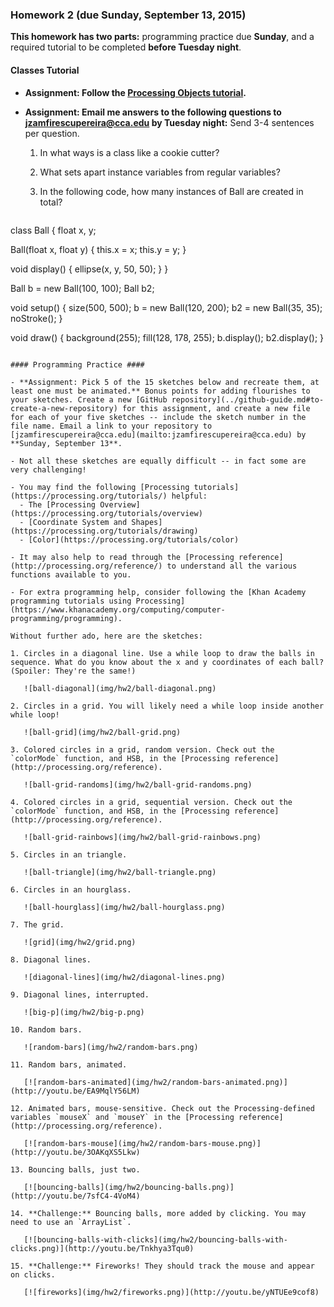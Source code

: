 ### Homework 2 (due Sunday, September 13, 2015)

**This homework has two parts:** programming practice due **Sunday**, and a required tutorial to be completed **before Tuesday night**.

#### Classes Tutorial ####

- **Assignment: Follow the [Processing Objects tutorial](https://processing.org/tutorials/objects).**

- **Assignment: Email me answers to the following questions to [jzamfirescupereira@cca.edu](mailto:jzamfirescupereira@cca.edu) by Tuesday night:** Send 3-4 sentences per question.
  1. In what ways is a class like a cookie cutter?
  
  2. What sets apart instance variables from regular variables?
  
  3. In the following code, how many instances of Ball are created in total?

     ```Processing
class Ball {
  float x, y;

  Ball(float x, float y) {
    this.x = x;
    this.y = y;
  }

  void display() {
    ellipse(x, y, 50, 50);
  }
}


Ball b = new Ball(100, 100);
Ball b2;

void setup() {
  size(500, 500);
  b = new Ball(120, 200);
  b2 = new Ball(35, 35);
  noStroke();
}

void draw() {
  background(255);
  fill(128, 178, 255);
  b.display();
  b2.display();
}
```  

#### Programming Practice ####

- **Assignment: Pick 5 of the 15 sketches below and recreate them, at least one must be animated.** Bonus points for adding flourishes to your sketches. Create a new [GitHub repository](../github-guide.md#to-create-a-new-repository) for this assignment, and create a new file for each of your five sketches -- include the sketch number in the file name. Email a link to your repository to [jzamfirescupereira@cca.edu](mailto:jzamfirescupereira@cca.edu) by **Sunday, September 13**.

- Not all these sketches are equally difficult -- in fact some are very challenging!

- You may find the following [Processing tutorials](https://processing.org/tutorials/) helpful:
  - The [Processing Overview](https://processing.org/tutorials/overview)
  - [Coordinate System and Shapes](https://processing.org/tutorials/drawing)
  - [Color](https://processing.org/tutorials/color)

- It may also help to read through the [Processing reference](http://processing.org/reference/) to understand all the various functions available to you.

- For extra programming help, consider following the [Khan Academy programming tutorials using Processing](https://www.khanacademy.org/computing/computer-programming/programming).

Without further ado, here are the sketches:

1. Circles in a diagonal line. Use a while loop to draw the balls in sequence. What do you know about the x and y coordinates of each ball? (Spoiler: They're the same!)
   
   ![ball-diagonal](img/hw2/ball-diagonal.png)

2. Circles in a grid. You will likely need a while loop inside another while loop!
   
   ![ball-grid](img/hw2/ball-grid.png)

3. Colored circles in a grid, random version. Check out the `colorMode` function, and HSB, in the [Processing reference](http://processing.org/reference).
   
   ![ball-grid-randoms](img/hw2/ball-grid-randoms.png)

4. Colored circles in a grid, sequential version. Check out the `colorMode` function, and HSB, in the [Processing reference](http://processing.org/reference).

   ![ball-grid-rainbows](img/hw2/ball-grid-rainbows.png)

5. Circles in an triangle.

   ![ball-triangle](img/hw2/ball-triangle.png)
   
6. Circles in an hourglass.

   ![ball-hourglass](img/hw2/ball-hourglass.png)

7. The grid.
   
   ![grid](img/hw2/grid.png)
   
8. Diagonal lines.

   ![diagonal-lines](img/hw2/diagonal-lines.png)

9. Diagonal lines, interrupted.

   ![big-p](img/hw2/big-p.png)

10. Random bars.

   ![random-bars](img/hw2/random-bars.png)

11. Random bars, animated.

   [![random-bars-animated](img/hw2/random-bars-animated.png)](http://youtu.be/EA9MqlY56LM)

12. Animated bars, mouse-sensitive. Check out the Processing-defined variables `mouseX` and `mouseY` in the [Processing reference](http://processing.org/reference).

   [![random-bars-mouse](img/hw2/random-bars-mouse.png)](http://youtu.be/3OAKqXS5Lkw)

13. Bouncing balls, just two.

   [![bouncing-balls](img/hw2/bouncing-balls.png)](http://youtu.be/7sfC4-4VoM4)

14. **Challenge:** Bouncing balls, more added by clicking. You may need to use an `ArrayList`.

   [![bouncing-balls-with-clicks](img/hw2/bouncing-balls-with-clicks.png)](http://youtu.be/Tnkhya3Tqu0)

15. **Challenge:** Fireworks! They should track the mouse and appear on clicks.

   [![fireworks](img/hw2/fireworks.png)](http://youtu.be/yNTUEe9cof8)
   